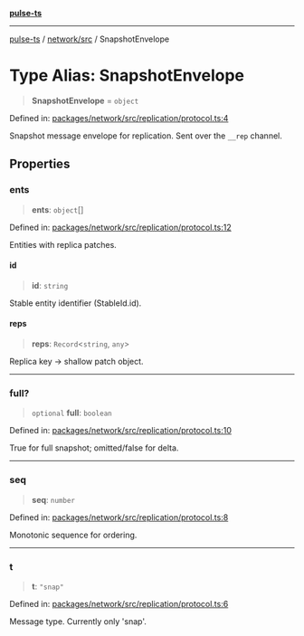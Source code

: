 [**pulse-ts**](../../../README.md)

***

[pulse-ts](../../../README.md) / [network/src](../README.md) / SnapshotEnvelope

# Type Alias: SnapshotEnvelope

> **SnapshotEnvelope** = `object`

Defined in: [packages/network/src/replication/protocol.ts:4](https://github.com/jlehett/pulse-ts/blob/a2a18767041a6b69ca4c5f6131d2de266097750e/packages/network/src/replication/protocol.ts#L4)

Snapshot message envelope for replication. Sent over the `__rep` channel.

## Properties

### ents

> **ents**: `object`[]

Defined in: [packages/network/src/replication/protocol.ts:12](https://github.com/jlehett/pulse-ts/blob/a2a18767041a6b69ca4c5f6131d2de266097750e/packages/network/src/replication/protocol.ts#L12)

Entities with replica patches.

#### id

> **id**: `string`

Stable entity identifier (StableId.id).

#### reps

> **reps**: `Record`\<`string`, `any`\>

Replica key -> shallow patch object.

***

### full?

> `optional` **full**: `boolean`

Defined in: [packages/network/src/replication/protocol.ts:10](https://github.com/jlehett/pulse-ts/blob/a2a18767041a6b69ca4c5f6131d2de266097750e/packages/network/src/replication/protocol.ts#L10)

True for full snapshot; omitted/false for delta.

***

### seq

> **seq**: `number`

Defined in: [packages/network/src/replication/protocol.ts:8](https://github.com/jlehett/pulse-ts/blob/a2a18767041a6b69ca4c5f6131d2de266097750e/packages/network/src/replication/protocol.ts#L8)

Monotonic sequence for ordering.

***

### t

> **t**: `"snap"`

Defined in: [packages/network/src/replication/protocol.ts:6](https://github.com/jlehett/pulse-ts/blob/a2a18767041a6b69ca4c5f6131d2de266097750e/packages/network/src/replication/protocol.ts#L6)

Message type. Currently only 'snap'.
